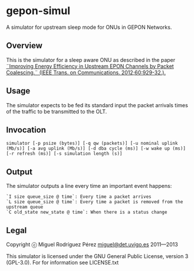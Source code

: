 gepon-simul
===========

A simulator for upstream sleep mode for ONUs in GEPON Networks.

Overview
--------

This is the simulator for a sleep aware ONU as described in the paper [¨Improving Energy Efficiency in Upstream EPON Channels by Packet Coalescing.¨ (IEEE Trans. on Communications. 2012;60:929-32.).](http://dx.doi.org/10.1109/TCOMM.2012.022712.110142A)

Usage
-----

The simulator expects to be fed its standard input the packet arrivals times of the traffic to be transmitted to the OLT.

Invocation
----------

`simulator [-p psize (bytes)] [-q qw (packets)] [-u nominal uplink (Mb/s)] [-a avg uplink (Mb/s)] [-d dba cycle (ms)] [-w wake up (ms)] [-r refresh (ms)] [-s simulation length (s)]`

Output
------

The simulator outputs a line every time an important event happens:

    `I size queue_size @ time`: Every time a packet arrives
    `L size queue_size @ time`: Every time a packet is removed from the upstream queue
    `C old_state new_state @ time`: When there is a status change

Legal
-----

Copyright ⓒ Miguel Rodríguez Pérez <miguel@det.uvigo.es> 2011—2013

This simulator is licensed under the GNU General Public License, version 3 (GPL-3.0). For for information see LICENSE.txt

